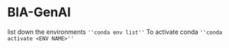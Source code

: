 # BIA-GenAI
list down the environments
`''conda env list''`
To activate conda
`''conda activate <ENV NAME>''`